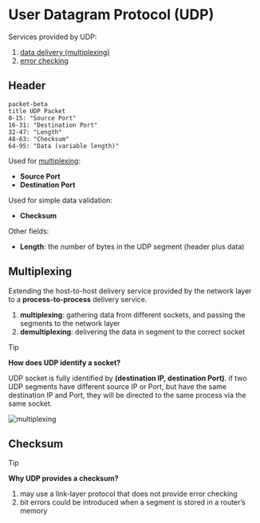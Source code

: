 # User Datagram Protocol (UDP)

Services provided by UDP:

1. [data delivery (multiplexing)](#multiplexing)
2. [error checking](#error-checking)

## Header

```mermaid
packet-beta
title UDP Packet
0-15: "Source Port"
16-31: "Destination Port"
32-47: "Length"
48-63: "Checksum"
64-95: "Data (variable length)"
```

Used for [multiplexing](#multiplexing):

- **Source Port**
- **Destination Port**

Used for simple data validation:

- **Checksum**

Other fields:

- **Length**: the number of bytes in the UDP segment (header plus data)

## Multiplexing

Extending the host-to-host delivery service provided by the network layer to a **process-to-process** delivery service.

1. **multiplexing**: gathering data from different sockets, and passing the segments to the network layer
2. **demultiplexing**: delivering the data in segment to the correct socket

> [!TIP]
>
> **How does UDP identify a socket?**
>
> UDP socket is fully identified by **(destination IP, destination Port)**. if two UDP segments have different source IP or Port, but have the same destination IP and Port, they will be directed to the same process via the same socket.

![multiplexing](/network-udp-multiplexing.svg)

## Checksum

> [!TIP]
>
> **Why UDP provides a checksum?**
>
> 1. may use a link-layer protocol that does not provide error checking
> 2. bit errors could be introduced when a segment is stored in a router’s memory
